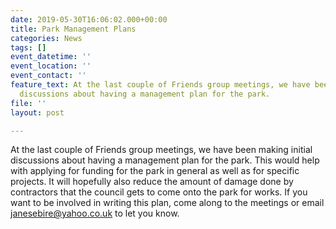 ```yaml
---
date: 2019-05-30T16:06:02.000+00:00
title: Park Management Plans
categories: News
tags: []
event_datetime: ''
event_location: ''
event_contact: ''
feature_text: At the last couple of Friends group meetings, we have been making initial
  discussions about having a management plan for the park.
file: ''
layout: post

---
```

At the last couple of Friends group meetings, we have been making initial discussions about having a management plan for the park. This would help with applying for funding for the park in general as well as for specific projects. It will hopefully also reduce the amount of damage done by contractors that the council gets to come onto the park for works. If you want to be involved in writing this plan, come along to the meetings or email janesebire@yahoo.co.uk to let you know.
